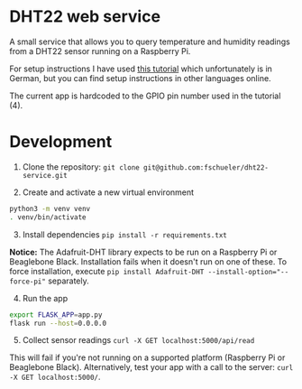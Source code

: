 # DHT22 web service

A small service that allows you to query temperature and humidity readings from a DHT22 sensor running on a Raspberry Pi.

For setup instructions I have used [this tutorial](https://tutorials-raspberrypi.de/raspberry-pi-luftfeuchtigkeit-temperatur-messen-dht11-dht22/) which unfortunately is in German, but you can find setup instructions in other languages online.

The current app is hardcoded to the GPIO pin number used in the tutorial (4).

# Development

1. Clone the repository:
`git clone git@github.com:fschueler/dht22-service.git`

2. Create and activate a new virtual environment
```bash
python3 -m venv venv
. venv/bin/activate
```

3. Install dependencies
`pip install -r requirements.txt`

**Notice:** The Adafruit-DHT library expects to be run on a Raspberry Pi or Beaglebone Black. Installation fails when it doesn't run on one of these. To force installation, execute `pip install Adafruit-DHT --install-option="--force-pi"` separately.

4. Run the app
```bash
export FLASK_APP=app.py
flask run --host=0.0.0.0
```

5. Collect sensor readings
`curl -X GET localhost:5000/api/read`

This will fail if you're not running on a supported platform (Raspberry Pi or Beaglebone Black). Alternatively, test your app with a call to the server: `curl -X GET localhost:5000/`.